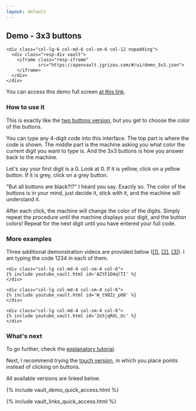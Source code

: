 ```yaml
---
layout: default
---
```


## Demo - 3x3 buttons

<div class="container">
  <div class="row align-items-center justify-content-center">

    <div class="col-lg-6 col-md-6 col-sm-6 col-12 nopadding">
      <div class="resp-div vault">
        <iframe class="resp-iframe"
                src="https://openvault.jgrizou.com/#/ui/demo_3x3.json">
        </iframe>
      </div>
    </div>

  </div>
</div>

You can access this demo full screen [at this link](https://openvault.jgrizou.com/#/ui/demo_3x3.json).

### How to use it

This is exactly like the [two buttons version](../1x2/), but you get to choose the color of the buttons.

You can type any 4-digit code into this interface. The top part is where the code is shown. The middle part is the machine asking you what color the current digit you want to type is. And the 3x3 buttons is how you answer back to the machine.

Let's say your first digit is a 0. Look at 0. If it is yellow, click on a yellow button. If it is grey, click on a grey button.

"But all buttons are black?!?" I heard you say. Exactly so. The color of the buttons is in your mind, just decide it, stick with it, and the machine will understand it.

After each click, the machine will change the color of the digits. Simply repeat the procedure until the machine displays your digit, and the button colors! Repeat for the next digit until you have entered your full code.

### More examples

Three additional demonstration videos are provided below ([[1]](https://www.youtube.com/embed/AZtF1O4qlTI), [[2]](https://www.youtube.com/embed/W_t98Zz_p08), [[3]](https://www.youtube.com/embed/2e5jqRXL_Uc)). I am typing the code 1234 in each of them.


<div class="container">
  <div class="row align-items-center justify-content-center">

    <div class="col-lg col-md-4 col-sm-4 col-6">
    {% include youtube_vault.html id='AZtF1O4qlTI' %}
    </div>

    <div class="col-lg col-md-4 col-sm-4 col-6">
    {% include youtube_vault.html id='W_t98Zz_p08' %}
    </div>

    <div class="col-lg col-md-4 col-sm-4 col-6">
    {% include youtube_vault.html id='2e5jqRXL_Uc' %}
    </div>

  </div>
</div>

### What's next

To go further, check the [explanatory tutorial](../../tuto/3x3/).

Next, I recommend trying the [touch version](../touch/), in which you place points instead of clicking on buttons.

All available versions are linked below.

{% include vault_demo_quick_access.html %}

{% include vault_links_quick_access.html %}
